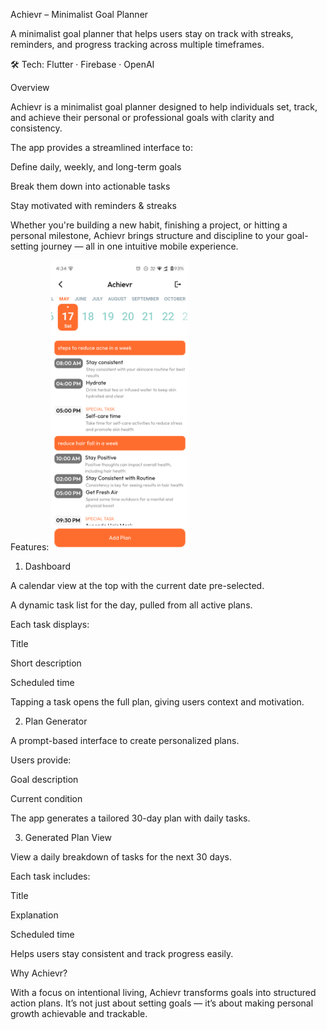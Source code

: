 Achievr – Minimalist Goal Planner

A minimalist goal planner that helps users stay on track with streaks, reminders, and progress tracking across multiple timeframes.

🛠️ Tech: Flutter · Firebase · OpenAI

Overview

Achievr is a minimalist goal planner designed to help individuals set, track, and achieve their personal or professional goals with clarity and consistency.

The app provides a streamlined interface to:

Define daily, weekly, and long-term goals

Break them down into actionable tasks

Stay motivated with reminders & streaks

Whether you're building a new habit, finishing a project, or hitting a personal milestone, Achievr brings structure and discipline to your goal-setting journey — all in one intuitive mobile experience.

Features:
<img src="https://github.com/narza05/Achievr/blob/main/assets/dash.png" width="220" alt="accessibility text" style="margin-right: 10px;"/>
1. Dashboard

A calendar view at the top with the current date pre-selected.

A dynamic task list for the day, pulled from all active plans.

Each task displays:

Title

Short description

Scheduled time

Tapping a task opens the full plan, giving users context and motivation.

2. Plan Generator

A prompt-based interface to create personalized plans.

Users provide:

Goal description

Current condition

The app generates a tailored 30-day plan with daily tasks.

3. Generated Plan View

View a daily breakdown of tasks for the next 30 days.

Each task includes:

Title

Explanation

Scheduled time

Helps users stay consistent and track progress easily.

Why Achievr?

With a focus on intentional living, Achievr transforms goals into structured action plans. It’s not just about setting goals — it’s about making personal growth achievable and trackable.
